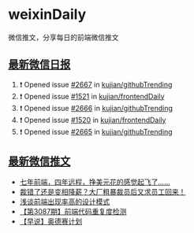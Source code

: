 # weixinDaily
微信推文，分享每日的前端微信推文

## [最新微信日报](https://github.com/kujian/weixinDaily/issues)

<!--START_SECTION:activity-->
1. ❗ Opened issue [#2667](https://github.com/kujian/githubTrending/issues/2667) in [kujian/githubTrending](https://github.com/kujian/githubTrending)
2. ❗ Opened issue [#1521](https://github.com/kujian/frontendDaily/issues/1521) in [kujian/frontendDaily](https://github.com/kujian/frontendDaily)
3. ❗ Opened issue [#2666](https://github.com/kujian/githubTrending/issues/2666) in [kujian/githubTrending](https://github.com/kujian/githubTrending)
4. ❗ Opened issue [#1520](https://github.com/kujian/frontendDaily/issues/1520) in [kujian/frontendDaily](https://github.com/kujian/frontendDaily)
5. ❗ Opened issue [#2665](https://github.com/kujian/githubTrending/issues/2665) in [kujian/githubTrending](https://github.com/kujian/githubTrending)
<!--END_SECTION:activity-->


## [最新微信推文](https://weixin.qdkfweb.cn/)

<!-- BLOG-POST-LIST:START -->
- [七年前端，四年远程，挣美元花的感觉起飞了……](https://weixin.qdkfweb.cn/37572.html)
- [裁错了还是变相降薪？大厂粗暴裁员后又求员工回来！](https://weixin.qdkfweb.cn/37571.html)
- [浅谈前端出现率高的设计模式](https://weixin.qdkfweb.cn/37581.html)
- [【第3087期】前端代码重复度检测](https://weixin.qdkfweb.cn/37579.html)
- [【早说】奥德赛计划](https://weixin.qdkfweb.cn/37580.html)
<!-- BLOG-POST-LIST:END -->